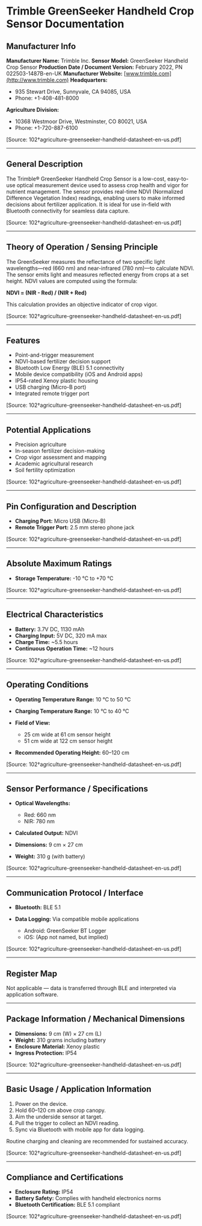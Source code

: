 # Trimble GreenSeeker Handheld Crop Sensor Documentation

## Manufacturer Info

**Manufacturer Name:** Trimble Inc.
**Sensor Model:** GreenSeeker Handheld Crop Sensor
**Production Date / Document Version:** February 2022, PN 022503-1487B-en-UK
**Manufacturer Website:** [www.trimble.com](http://www.trimble.com)
**Headquarters:**

* 935 Stewart Drive, Sunnyvale, CA 94085, USA
* Phone: +1-408-481-8000

**Agriculture Division:**

* 10368 Westmoor Drive, Westminster, CO 80021, USA
* Phone: +1-720-887-6100

\[Source: 102†agriculture-greenseeker-handheld-datasheet-en-us.pdf]

---

## General Description

The Trimble® GreenSeeker Handheld Crop Sensor is a low-cost, easy-to-use optical measurement device used to assess crop health and vigor for nutrient management. The sensor provides real-time NDVI (Normalized Difference Vegetation Index) readings, enabling users to make informed decisions about fertilizer application. It is ideal for use in-field with Bluetooth connectivity for seamless data capture.

\[Source: 102†agriculture-greenseeker-handheld-datasheet-en-us.pdf]

---

## Theory of Operation / Sensing Principle

The GreenSeeker measures the reflectance of two specific light wavelengths—red (660 nm) and near-infrared (780 nm)—to calculate NDVI. The sensor emits light and measures reflected energy from crops at a set height. NDVI values are computed using the formula:

**NDVI = (NIR - Red) / (NIR + Red)**

This calculation provides an objective indicator of crop vigor.

\[Source: 102†agriculture-greenseeker-handheld-datasheet-en-us.pdf]

---

## Features

* Point-and-trigger measurement
* NDVI-based fertilizer decision support
* Bluetooth Low Energy (BLE) 5.1 connectivity
* Mobile device compatibility (iOS and Android apps)
* IP54-rated Xenoy plastic housing
* USB charging (Micro-B port)
* Integrated remote trigger port

\[Source: 102†agriculture-greenseeker-handheld-datasheet-en-us.pdf]

---

## Potential Applications

* Precision agriculture
* In-season fertilizer decision-making
* Crop vigor assessment and mapping
* Academic agricultural research
* Soil fertility optimization

\[Source: 102†agriculture-greenseeker-handheld-datasheet-en-us.pdf]

---

## Pin Configuration and Description

* **Charging Port:** Micro USB (Micro-B)
* **Remote Trigger Port:** 2.5 mm stereo phone jack

\[Source: 102†agriculture-greenseeker-handheld-datasheet-en-us.pdf]

---

## Absolute Maximum Ratings

* **Storage Temperature:** -10 °C to +70 °C

\[Source: 102†agriculture-greenseeker-handheld-datasheet-en-us.pdf]

---

## Electrical Characteristics

* **Battery:** 3.7V DC, 1130 mAh
* **Charging Input:** 5V DC, 320 mA max
* **Charge Time:** \~5.5 hours
* **Continuous Operation Time:** \~12 hours

\[Source: 102†agriculture-greenseeker-handheld-datasheet-en-us.pdf]

---

## Operating Conditions

* **Operating Temperature Range:** 10 °C to 50 °C
* **Charging Temperature Range:** 10 °C to 40 °C
* **Field of View:**

  * 25 cm wide at 61 cm sensor height
  * 51 cm wide at 122 cm sensor height
* **Recommended Operating Height:** 60–120 cm

\[Source: 102†agriculture-greenseeker-handheld-datasheet-en-us.pdf]

---

## Sensor Performance / Specifications

* **Optical Wavelengths:**

  * Red: 660 nm
  * NIR: 780 nm
* **Calculated Output:** NDVI
* **Dimensions:** 9 cm × 27 cm
* **Weight:** 310 g (with battery)

\[Source: 102†agriculture-greenseeker-handheld-datasheet-en-us.pdf]

---

## Communication Protocol / Interface

* **Bluetooth:** BLE 5.1
* **Data Logging:** Via compatible mobile applications

  * Android: GreenSeeker BT Logger
  * iOS: (App not named, but implied)

\[Source: 102†agriculture-greenseeker-handheld-datasheet-en-us.pdf]

---

## Register Map

Not applicable — data is transferred through BLE and interpreted via application software.

---

## Package Information / Mechanical Dimensions

* **Dimensions:** 9 cm (W) × 27 cm (L)
* **Weight:** 310 grams including battery
* **Enclosure Material:** Xenoy plastic
* **Ingress Protection:** IP54

\[Source: 102†agriculture-greenseeker-handheld-datasheet-en-us.pdf]

---

## Basic Usage / Application Information

1. Power on the device.
2. Hold 60–120 cm above crop canopy.
3. Aim the underside sensor at target.
4. Pull the trigger to collect an NDVI reading.
5. Sync via Bluetooth with mobile app for data logging.

Routine charging and cleaning are recommended for sustained accuracy.

\[Source: 102†agriculture-greenseeker-handheld-datasheet-en-us.pdf]

---

## Compliance and Certifications

* **Enclosure Rating:** IP54
* **Battery Safety:** Complies with handheld electronics norms
* **Bluetooth Certification:** BLE 5.1 compliant

\[Source: 102†agriculture-greenseeker-handheld-datasheet-en-us.pdf]
